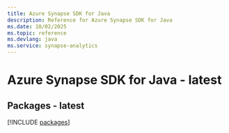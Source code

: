 ```yaml
---
title: Azure Synapse SDK for Java
description: Reference for Azure Synapse SDK for Java
ms.date: 10/02/2025
ms.topic: reference
ms.devlang: java
ms.service: synapse-analytics
---
```

# Azure Synapse SDK for Java - latest
## Packages - latest
[!INCLUDE [packages](synapse-index.md)]